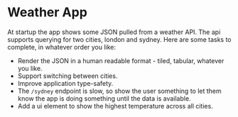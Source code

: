 # Weather App

At startup the app shows some JSON pulled from a weather API. The api supports querying for two cities, london and sydney. Here are some tasks to complete, in whatever order you like:

- Render the JSON in a human readable format - tiled, tabular, whatever you like.
- Support switching between cities.
- Improve application type-safety.
- The `/sydney` endpoint is slow, so show the user something to let them know the app is doing something until the data is available.
- Add a ui element to show the highest temperature across all cities.
